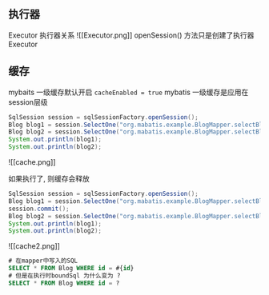 ## 执行器
Executor 执行器关系
![[Executor.png]]
openSession() 方法只是创建了执行器Executor


## 缓存
mybaits 一级缓存默认开启  `cacheEnabled = true` 
mybatis 一级缓存是应用在session层级
```java
SqlSession session = sqlSessionFactory.openSession();
Blog blog1 = session.SelectOne("org.mabatis.example.BlogMapper.selectBlog",101);
Blog blog2 = session.SelectOne("org.mabatis.example.BlogMapper.selectBlog",101);
System.out.println(blog1);
System.out.println(blog2);
```

![[cache.png]]

如果执行了, 则缓存会释放
```java
SqlSession session = sqlSessionFactory.openSession();
Blog blog1 = session.SelectOne("org.mabatis.example.BlogMapper.selectBlog",101);
session.commit();
Blog blog2 = session.SelectOne("org.mabatis.example.BlogMapper.selectBlog",101);
System.out.println(blog1);
System.out.println(blog2);

```
![[cache2.png]]







```sql
# 在mapper中写入的SQL
SELECT * FROM Blog WHERE id = #{id}
# 但是在执行时boundSql 为什么变为 ?
SELECT * FROM Blog WHERE id = ?
```
